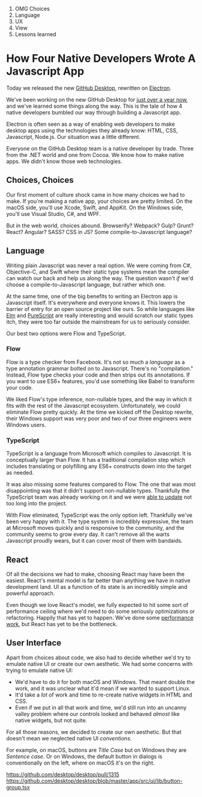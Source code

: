 1. OMG Choices
  1. Language
  1. UX
  1. View
1. Lessons learned

# How Four Native Developers Wrote A Javascript App

Today we released the new [GitHub Desktop](https://desktop.github.com/), rewritten on [Electron](http://electron.atom.io/).

We've been working on the new GitHub Desktop for [just over a year now](https://github.com/desktop/desktop/commit/7012c51cc29a4ddc5d0f00d3b9763cebab509e4a), and we've learned some things along the way. This is the tale of how 4 native developers bumbled our way through building a Javascript app.

Electron is often seen as a way of enabling web developers to make desktop apps using the technologies they already know: HTML, CSS, Javascript, Node.js. Our situation was a little different.

Everyone on the GitHub Desktop team is a native developer by trade. Three from the .NET world and one from Cocoa. We know how to make native apps. We didn't know those web technologies.

## Choices, Choices

Our first moment of culture shock came in how many choices we had to make. If you're making a native app, your choices are pretty limited. On the macOS side, you'll use Xcode, Swift, and AppKit. On the Windows side, you'll use Visual Studio, C#, and WPF.

But in the web world, choices abound. Browserify? Webpack? Gulp? Grunt? React? Angular? SASS? CSS in JS? Some compile-to-Javascript language?

## Language

Writing plain Javascript was never a real option. We were coming from C#, Objective-C, and Swift where their static type systems mean the compiler can watch our back and help us along the way. The question wasn't _if_ we'd choose a compile-to-Javascript language, but rather which one.

At the same time, one of the big benefits to writing an Electron app is Javascript itself. It's everywhere and everyone knows it. This lowers the barrier of entry for an open source project like ours. So while languages like [Elm](http://elm-lang.org/) and [PureScript](http://purescript.org/) are really interesting and would scratch our static types itch, they were too far outside the mainstream for us to seriously consider.

Our best two options were Flow and TypeScript.

### Flow

Flow is a type checker from Facebook. It's not so much a _language_ as a type annotation grammar bolted on to Javascript. There's no "compilation." Instead, Flow type checks your code and then strips out its annotations. If you want to use ES6+ features, you'd use something like Babel to transform your code.

We liked Flow's type inference, non-nullable types, and the way in which it fits with the rest of the Javascript ecosystem. Unfortunately, we could eliminate Flow pretty quickly. At the time we kicked off the Desktop rewrite, their Windows support was very poor and two of our three engineers were Windows users.

### TypeScript

TypeScript is a language from Microsoft which compiles to Javascript. It is conceptually larger than Flow. It has a traditional compilation step which includes translating or polyfilling any ES6+ constructs down into the target as needed.

It was also missing some features compared to Flow. The one that was most disappointing was that it didn't support non-nullable types. Thankfully the TypeScript team was already working on it and we were [able to update](https://github.com/desktop/desktop/pull/141) not too long into the project.

With Flow eliminated, TypeScript was the only option left. Thankfully we've been very happy with it. The type system is incredibly expressive, the team at Microsoft moves quickly and is responsive to the community, and the community seems to grow every day. It can't remove all the warts Javascript proudly wears, but it can cover most of them with bandaids.

## React

Of all the decisions we had to make, choosing React may have been the easiest. React's mental model is far better than anything we have in native development land. UI as a function of its state is an incredibly simple and powerful approach.

Even though we love React's model, we fully expected to hit some sort of performance ceiling where we'd need to do some seriously optimizations or refactoring. Happily that has yet to happen. We've done some [performance](https://github.com/desktop/desktop/pull/1281) [work](https://github.com/desktop/desktop/pull/1305), but React has yet to be the bottleneck.

## User Interface

Apart from choices about code, we also had to decide whether we'd try to emulate native UI or create our own aesthetic. We had some concerns with trying to emulate native UI:

* We'd have to do it for both macOS and Windows. That meant double the work, and it was unclear what it'd mean if we wanted to support Linux.
* It'd take a _lot_ of work and time to re-create native widgets in HTML and CSS.
* Even if we put in all that work and time, we'd still run into an uncanny valley problem where our controls looked and behaved _almost_ like native widgets, but not quite.

For all those reasons, we decided to create our own aesthetic. But that doesn't mean we neglected native UI _conventions_.

For example, on macOS, buttons are _Title Case_ but on Windows they are _Sentence case_. Or on Windows, the default button in dialogs is conventionally on the left, where on macOS it's on the right.

https://github.com/desktop/desktop/pull/1315
https://github.com/desktop/desktop/blob/master/app/src/ui/lib/button-group.tsx
